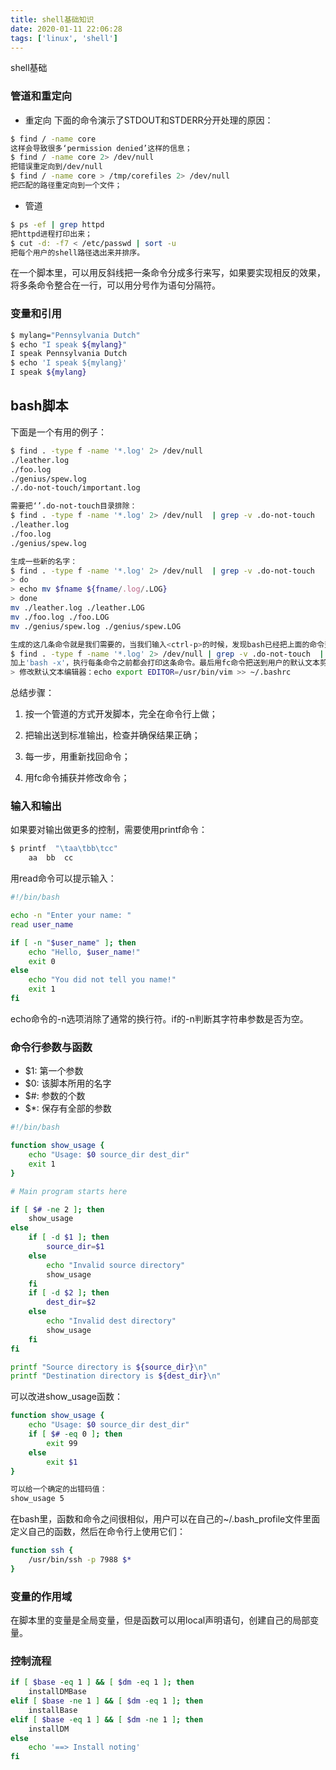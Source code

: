```yaml
---
title: shell基础知识
date: 2020-01-11 22:06:28
tags: ['linux', 'shell']
---
```


shell基础
<!--more-->

### 管道和重定向

- 重定向
下面的命令演示了STDOUT和STDERR分开处理的原因：

```bash
$ find / -name core
这样会导致很多‘permission denied’这样的信息；
$ find / -name core 2> /dev/null
把错误重定向到/dev/null
$ find / -name core > /tmp/corefiles 2> /dev/null
把匹配的路径重定向到一个文件；
```

- 管道

```bash
$ ps -ef | grep httpd
把httpd进程打印出来；
$ cut -d: -f7 < /etc/passwd | sort -u
把每个用户的shell路径选出来并排序。
```

在一个脚本里，可以用反斜线把一条命令分成多行来写，如果要实现相反的效果，将多条命令整合在一行，可以用分号作为语句分隔符。

### 变量和引用

```bash
$ mylang="Pennsylvania Dutch"
$ echo "I speak ${mylang}"
I speak Pennsylvania Dutch
$ echo 'I speak ${mylang}'
I speak ${mylang}
```

## bash脚本

下面是一个有用的例子：

```bash
$ find . -type f -name '*.log' 2> /dev/null
./leather.log
./foo.log
./genius/spew.log
./.do-not-touch/important.log

需要把‘’.do-not-touch目录排除：
$ find . -type f -name '*.log' 2> /dev/null  | grep -v .do-not-touch  
./leather.log
./foo.log
./genius/spew.log

生成一些新的名字：
$ find . -type f -name '*.log' 2> /dev/null  | grep -v .do-not-touch  | while read fname
> do
> echo mv $fname ${fname/.log/.LOG}
> done
mv ./leather.log ./leather.LOG
mv ./foo.log ./foo.LOG
mv ./genius/spew.log ./genius/spew.LOG

生成的这几条命令就是我们需要的，当我们输入<ctrl-p>的时候，发现bash已经把上面的命令变成了一行：
$ find . -type f -name '*.log' 2> /dev/null | grep -v .do-not-touch  | while read fname; do echo mv $fname ${fname/.log/.LOG}; done | bash -x
加上'bash -x'，执行每条命令之前都会打印这条命令。最后用fc命令把送到用户的默认文本剪辑器，加上必要的#！和说明。
> 修改默认文本编辑器：echo export EDITOR=/usr/bin/vim >> ~/.bashrc
```

总结步骤：

1. 按一个管道的方式开发脚本，完全在命令行上做；

2. 把输出送到标准输出，检查并确保结果正确；

3. 每一步，用<Ctrl-p>重新找回命令；

4. 用fc命令捕获并修改命令；

### 输入和输出

如果要对输出做更多的控制，需要使用printf命令：

```bash
$ printf  "\taa\tbb\tcc"
    aa  bb  cc
```

用read命令可以提示输入：

```bash
#!/bin/bash

echo -n "Enter your name: "
read user_name

if [ -n "$user_name" ]; then
    echo "Hello, $user_name!"
    exit 0
else
    echo "You did not tell you name!"
    exit 1
fi
```

echo命令的-n选项消除了通常的换行符。if的-n判断其字符串参数是否为空。

### 命令行参数与函数

- $1: 第一个参数
- $0: 该脚本所用的名字
- $#: 参数的个数
- $*: 保存有全部的参数

```bash
#!/bin/bash

function show_usage {
    echo "Usage: $0 source_dir dest_dir"
    exit 1
}

# Main program starts here

if [ $# -ne 2 ]; then
    show_usage
else
    if [ -d $1 ]; then
        source_dir=$1
    else
        echo "Invalid source directory"
        show_usage
    fi
    if [ -d $2 ]; then
        dest_dir=$2
    else
        echo "Invalid dest directory"
        show_usage
    fi
fi

printf "Source directory is ${source_dir}\n"
printf "Destination directory is ${dest_dir}\n"
```

可以改进show_usage函数：

```bash
function show_usage {
    echo "Usage: $0 source_dir dest_dir"
    if [ $# -eq 0 ]; then
        exit 99
    else
        exit $1
}

可以给一个确定的出错码值：
show_usage 5
```

在bash里，函数和命令之间很相似，用户可以在自己的~/.bash_profile文件里面定义自己的函数，然后在命令行上使用它们：

```bash
function ssh {
    /usr/bin/ssh -p 7988 $*
}
```

### 变量的作用域

在脚本里的变量是全局变量，但是函数可以用local声明语句，创建自己的局部变量。

### 控制流程

```bash
if [ $base -eq 1 ] && [ $dm -eq 1 ]; then
    installDMBase
elif [ $base -ne 1 ] && [ $dm -eq 1 ]; then
    installBase
elif [ $base -eq 1 ] && [ $dm -ne 1 ]; then
    installDM
else
    echo '==> Install noting'
fi
```
